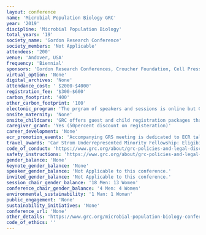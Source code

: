 ```yaml
---
layout: conference 
name: 'Microbial Population Biology GRC'
year: '2019'
discipline: 'Microbial Population Biology'
total_years: '19'
society_name: 'Gordon Research Conference'
society_members: 'Not Applicable'
attendees: '200'
venue: 'Andover, USA'
frequency: 'Biennial'
sponsors: 'Gordon Research Conferences, Croucher Foundation, Cell Press, Carl Storm Underrepresented Minority Fellowship Program, Gordon and Betty Moore Foundation, ibest, New England Biolabs, University of Washington, ISME, BEACON, Simons Foundation'
virtual_option: 'None'
digital_archives: 'None'
attendance_cost: ' $2000-$4000'
registration_fee: '$300-$600'
carbon_footprint: '400'
other_carbon_footprint: '100'
electonic_program: 'The prgram of speakers and sessions is online but Gordon research conferences refrain from making the book of abstracts available online.'
onsite_maternity: 'None'
onsite_childcare: 'GRC offers guest and child registration packages that allow guests to share your accommodations and join you at meals. Children under 4-years-old are free of charge and children ages 4-12 receive a 50percent discount.'
caregiver_grant: 'Yes (50percent discount on registeration)'
career_development: 'None'
ecr_promotion_events: 'Accompanying GRS meeting is dedicated to ECR talks only. '
travel_awards: 'Car Strom Underrepresented Minority Fellowship: Eligibility: must be: Graduate student, postdoc, faculty or research scientist, Hispanic or Latino, American Indian or Alaska Native, Black or African American, Native Hawaiian or Other Pacific Islander, U.S. Citizen or permanent resident with a Green Card, Currently working at a U.S. institution,  Is attending a GRC for the first time.'
code_of_conduct: 'https://www.grc.org/about/grc-policies-and-legal-disclaimers/'
safety_instructions: 'https://www.grc.org/about/grc-policies-and-legal-disclaimers/'
gender_balance: 'None'
keynote_gender_balance: 'None'
speaker_gender_balance: 'Not Applicable to this conference.'
invited_gender_balance: 'Not Applicable to this conference.'
session_chair_gender_balance: '18 Men: 13 Women'
conference_chair_gender_balance: '4 Men: 4 Women'
environmental_sustainability: '1 Man: 1 Woman'
public_engagement: 'None'
sustainability_initiatives: 'None'
conference_url: 'None'
other_details: 'https://www.grc.org/microbial-population-biology-conference/2019/'
code_of_ethics: ''
---
```

